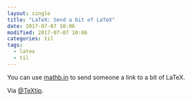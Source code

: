 ```yaml
---
layout: single
title: "LaTeX: Send a bit of LaTeX"
date: 2017-07-07 10:06
modified: 2017-07-07 10:06
categories: til
tags:
  - latex
  - til
---
```


You can use [mathb.in](http://mathb.in) to send someone a link to a bit of LaTeX.

Via [@TeXtip](https://twitter.com/TeXtip/status/707955703147851776).
